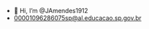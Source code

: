 - 👋 Hi, I’m @JAmendes1912
- 00001096286075sp@al.educacao.sp.gov.br
<!---
JAmendes1912/JAmendes1912 is a ✨ special ✨ repository because its `README.md` (this file) appears on your GitHub profile.
You can click the Preview link to take a look at your changes.
--->
